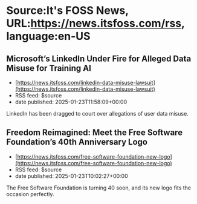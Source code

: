 # Source:It's FOSS News, URL:https://news.itsfoss.com/rss, language:en-US

## Microsoft’s LinkedIn Under Fire for Alleged Data Misuse for Training AI
 - [https://news.itsfoss.com/linkedin-data-misuse-lawsuit](https://news.itsfoss.com/linkedin-data-misuse-lawsuit)
 - RSS feed: $source
 - date published: 2025-01-23T11:58:09+00:00

LinkedIn has been dragged to court over allegations of user data misuse.

## Freedom Reimagined: Meet the Free Software Foundation’s 40th Anniversary Logo
 - [https://news.itsfoss.com/free-software-foundation-new-logo](https://news.itsfoss.com/free-software-foundation-new-logo)
 - RSS feed: $source
 - date published: 2025-01-23T10:02:27+00:00

The Free Software Foundation is turning 40 soon, and its new logo fits the occasion perfectly.

